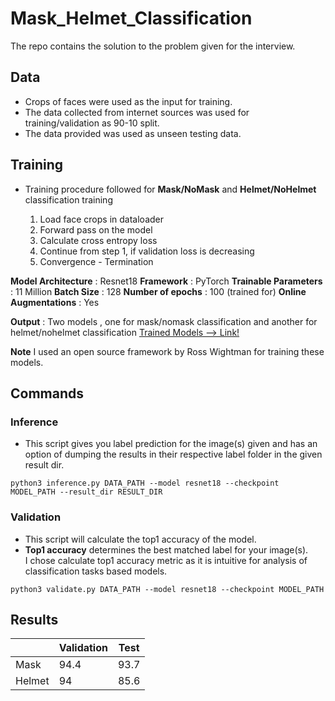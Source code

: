# Mask_Helmet_Classification
The repo contains the solution to the problem given for the interview.

## Data

* Crops of faces were used as the input for training.
* The data collected from internet sources was used for training/validation as 90-10 split.
* The data provided was used as unseen testing data.

## Training      

* Training procedure followed for **Mask/NoMask** and **Helmet/NoHelmet** classification training

  1. Load face crops in dataloader
  2. Forward pass on the model
  3. Calculate cross entropy loss
  4. Continue from step 1, if validation loss is decreasing
  5. Convergence - Termination

**Model  Architecture**   : Resnet18
**Framework**             : PyTorch
**Trainable Parameters**  : 11 Million
**Batch Size**            : 128
**Number of epochs**      : 100 (trained for)
**Online Augmentations**  : Yes

**Output** : Two models , one for mask/nomask classification and another for helmet/nohelmet classification
[Trained Models --> Link!](https://drive.google.com/open?id=1tk-lnsovJGBLGTlYRxLIMFtKAoB6NiVD)

**Note** I used an open source framework by Ross Wightman for training these models.

## Commands

### Inference

* This script gives you label prediction for the image(s) given and has an option of dumping
the results in their respective label folder in the given result dir.

`python3 inference.py DATA_PATH --model resnet18 --checkpoint MODEL_PATH --result_dir RESULT_DIR`

### Validation

* This script will calculate the top1 accuracy of the model. 
* **Top1 accuracy** determines the best matched label for your image(s).  
I chose calculate top1 accuracy metric as it is intuitive for analysis of classification tasks based models.

`python3 validate.py DATA_PATH --model resnet18 --checkpoint MODEL_PATH`


## Results

|      |Validation| Test  |
|------|----------|-------|
|Mask  |    94.4  |  93.7 |
|Helmet|    94    |  85.6 |
